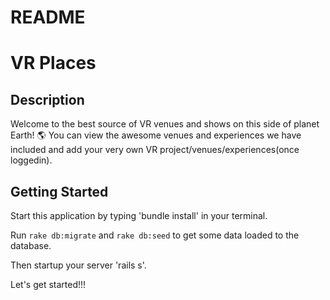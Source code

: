 # README

# VR Places

## Description

Welcome to the best source of VR venues and shows on this side of planet Earth! 🌎
You can view the awesome venues and experiences we have included and add your very own VR project/venues/experiences(once loggedin).

## Getting Started

Start this application by typing 'bundle install' in your terminal.

Run `rake db:migrate` and `rake db:seed` to get some data loaded to the database.

Then startup your server 'rails s'.

Let's get started!!!
